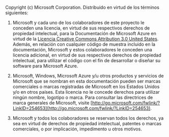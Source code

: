 ﻿Copyright (c) Microsoft Corporation.  Distribuido en virtud de los términos siguientes:
 
1. Microsoft y cada uno de los colaboradores de este proyecto le conceden una licencia, en virtud de sus respectivos derechos de propiedad intelectual, para la Documentación de Microsoft Azure en virtud de la [Licencia Creative Commons Attribution 3.0 United States](http://creativecommons.org/licenses/by/3.0/us/legalcode).  Además, en relación con cualquier código de muestra incluido en la documentación, Microsoft y estos colaboradores le conceden una licencia adicional, en virtud de sus respectivos derechos de propiedad intelectual, para utilizar el código con el fin de desarrollar o diseñar su software para Microsoft Azure.
 
2.  Microsoft, Windows, Microsoft Azure y/u otros productos y servicios de Microsoft que se nombran en esta documentación pueden ser marcas comerciales o marcas registradas de Microsoft en los Estados Unidos y/o en otros países. Esta licencia no le concede derechos para utilizar ningún nombre, logotipo o marca. Para consultar las directrices de marca generales de Microsoft, visite [http://go.microsoft.com/fwlink/?LinkID=254653](http://go.microsoft.com/fwlink/?LinkID=254653).
 
3.  Microsoft y todos los colaboradores se reservan todos los derechos, ya sea en virtud de derechos de propiedad intelectual, patentes o marcas comerciales, o por implicación, impedimento u otros motivos.
